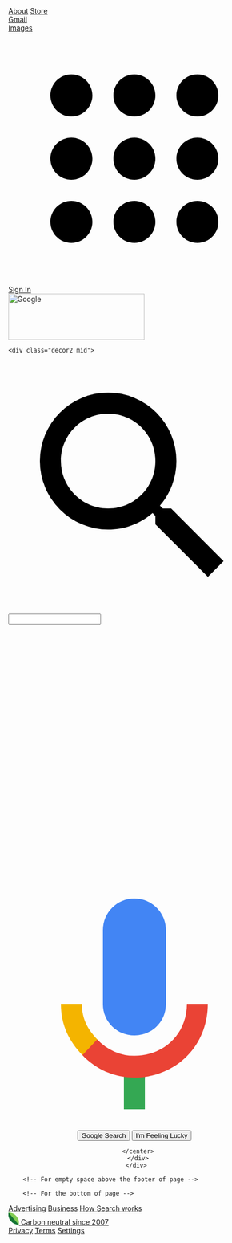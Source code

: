 <!DOCTYPE html>

<head>
    <meta charset="utf-8">
    <title>Google </title>
    </head>
  <body>
    <div class="decor">
<!-- This is for the top portion of all items above Google logo -->
      <div class="decor2 decor3 decor8 ">
      <a href="https://about.google/?fg=1&utm_source=google-US&utm_medium=referral&utm_campaign=hp-header" class="about body top-left">About</a>
      <a href="https://store.google.com/US/?utm_source=hp_header&utm_medium=google_ooo&utm_campaign=GS100042&hl=en-US" class="about body MV3Tnb">Store</a>
     <div class="top">
       <div class="top2 top3 top4" id="top">
         <div class="top5 top6">
           <div>
             <div class="top7">
               <div class="top8">
                       <a href="https://accounts.google.com/ServiceLogin/signinchooser?service=mail&passive=true&rm=false&continue=https%3A%2F%2Fmail.google.com%2Fmail%2F%3Ftab%3Dwm%26ogbl&scc=1&ltmpl=default&ltmplcache=2&emr=1&osid=1&flowName=GlifWebSignIn&flowEntry=ServiceLogin" class="top9 top-right">Gmail</a>
                 </div>
               <div class="top8">
                 <a href="https://www.google.com/imghp?hl=en&tab=wi&ogbl" class="top9 top-right">Images</a>
                 </div>
               </div>
             </div>
           <div class="top10">
             <div class="image">
               <div class="image2">
                 <div class="image3">
                   <a class="menu-logo" href="https://www.google.com/intl/en/about/products" role="button" tabindex="0">
                    <svg focusable="false" viewBox="0 0 24 24">
                      <path d="M 6 8 c 1.1 0 2 -0.9 2 -2 s -0.9 -2 -2 -2 s -2 0.9 -2 2 s 0.9 2 2 2 Z M 12 20 c 1.1 0 2 -0.9 2 -2 s -0.9 -2 -2 -2 s -2 0.9 -2 2 s 0.9 2 2 2 Z M 6 20 c 1.1 0 2 -0.9 2 -2 s -0.9 -2 -2 -2 s -2 0.9 -2 2 s 0.9 2 2 2 Z M 6 14 c 1.1 0 2 -0.9 2 -2 s -0.9 -2 -2 -2 s -2 0.9 -2 2 s 0.9 2 2 2 Z M 12 14 c 1.1 0 2 -0.9 2 -2 s -0.9 -2 -2 -2 s -2 0.9 -2 2 s 0.9 2 2 2 Z M 16 6 c 0 1.1 0.9 2 2 2 s 2 -0.9 2 -2 s -0.9 -2 -2 -2 s -2 0.9 -2 2 Z M 12 8 c 1.1 0 2 -0.9 2 -2 s -0.9 -2 -2 -2 s -2 0.9 -2 2 s 0.9 2 2 2 Z M 18 14 c 1.1 0 2 -0.9 2 -2 s -0.9 -2 -2 -2 s -2 0.9 -2 2 s 0.9 2 2 2 Z M 18 20 c 1.1 0 2 -0.9 2 -2 s -0.9 -2 -2 -2 s -2 0.9 -2 2 s 0.9 2 2 2 Z">
                        </path>
                      </svg>
                   </a>
                   </div>
                 </div>
             </div>
             <a class="sign-in" href="https://accounts.google.com/ServiceLogin?hl=en&passive=true&continue=https://www.google.com/%3Fsafe%3Dactive%26ssui%3Don&ec=GAZAmgQ">Sign In
               </a>
             </div> 
           </div>
         </div>
       </div>
      </div>
      <!-- This is for the area involving Google logo -->
      <div class="decor2 main main2 main3">
     <div class="google-pic google-pic2">
       <img class="logo" alt="Google" src="https://www.google.com/images/branding/googlelogo/2x/googlelogo_color_272x92dp.png" height="92" width="272">
       </img>
       </div>
     </div>
    
 <!-- This is for area involving search bar and two buttons below -->   
    <div class="decor2 mid">
<form action="https://www.google.com/" method="GET">
  <div class="mid2">
    <div class="mid3">
      <div class="mid4">
        <div class="mid5">
          <div class="mid6">
            <span class="mid7">
              <svg focusable="false" viewbox="0 0 24 24">
                <path d="M15.5 14h-.79l-.28-.27A6.471 6.471 0 0 0 16 9.5 6.5 6.5 0 1 0 9.5 16c1.61 0 3.09-.59 4.23-1.57l.27.28v.79l5 4.99L20.49 19l-4.99-5zm-6 0C7.01 14 5 11.99 5 9.5S7.01 5 9.5 5 14 7.01 14 9.5 11.99 14 9.5 14z"> </path>
                </svg>
              </span>
            </div>
          </div>
          <div class="mid8">
            <div class="mid9">
              </div>
            <input class="search" maxlength="2048">
            </div>
          <div class="mid10">
            <div class="mid11" aria-label="Clear" role="button">
              <span class="span span2 span3">
                <svg class="svg" focusable="false" xmlns="http://www.w3.org/2000/svg" viewbox="0 0 24 24"></svg>
                  <path d="M19 6.41L17.59 5 12 10.59 6.41 5 5 6.41 10.59 12 5 17.59 6.41 19 12 13.41 17.59 19 19 17.59 13.41 12z"></path>
                </span>
              <span class="span4">
                </span>
                </div>
                  <div class="mid12" role="button" aria-label="Search by voice">
         <svg class="mid13" focusable="false" viewbox="0 0 24 24" xmnls="http://www.w3.org/2000/svg">
                <path d="m12 15c1.66 0 3-1.31 3-2.97v-7.02c0-1.66-1.34-3.01-3-3.01s-3 1.34-3 3.01v7.02c0 1.66 1.34 2.97 3 2.97z" fill="#4285f4"></path>
                 <path d="m11 18.08h2v3.92h-2z" fill="#34a853"></path>
                 <path d="m7.05 16.87c-1.27-1.33-2.05-2.83-2.05-4.87h2c0 1.45 0.56 2.42 1.47 3.38v0.32l-1.15 1.18z" fill="#f4b400"></path>
                    <path d="m12 16.93a4.97 5.25 0 0 1 -3.54 -1.55l-1.41 1.49c1.26 1.34 3.02 2.13 4.95 2.13 3.87 0 6.99-2.92 6.99-7h-1.99c0 2.92-2.24 4.93-5 4.93z" fill="#ea4335"></path>
                </svg>
                </div>
                </div>
                </div> 
                </div>
    <div class="center center2">
      <center>
        <input class="center3" value="Google Search" type="submit">
        </input>
        <input class="center3" Value="I'm Feeling Lucky" type="submit" syle="visibility: inherit;">
          </input>

      </center>
      </div>
     </div>
  </form>    
    </div>

        <!-- For empty space above the footer of page -->

<div class="decor2 empty">
  </div>
    
        <!-- For the bottom of page -->

<div class="decor2 bottom final">
  <div class="bottom2 bottom3">
    <div class="bottom2 bottom-left">
    <a class="end" href="https://www.google.com/intl/en_us/ads/?subid=ww-ww-et-g-awa-a-g_hpafoot1_1!o2&utm_source=google.com&utm_medium=referral&utm_campaign=google_hpafooter&fg=1">Advertising</a>
      <a class="end" href="https://www.google.com/services/?subid=ww-ww-et-g-awa-a-g_hpbfoot1_1!o2&utm_source=google.com&utm_medium=referral&utm_campaign=google_hpbfooter&fg=1">Business</a>
      <a class="end" href="https://google.com/search/howsearchworks/?fg=1">How Search works</a>
    </div>    
    <div class=" decor2 bottom2 bottom-center">
      <a class="end" href="https://sustainability.google/commitments/?utm_source=googlehpfooter&utm_medium=housepromos&utm_campaign=bottom-footer&utm_content=">
        <img src="data:image/png;base64,iVBORw0KGgoAAAANSUhEUgAAABUAAAAYCAMAAAAiV0Z6AAAAPFBMVEVLoEN0wU6CzFKCzFKCzFKCzFKCzFJSo0MSczNDmkCCzFJPoUMTczNdr0gmgziCzFITczMTczMTczMTczPh00jOAAAAFHRSTlPF/+bIsms8Ad///hX+//5/tXw7aMEAx10AAACaSURBVHgBbc4HDoRQCATQ33tbvf9dF9QxaCT9UQaltLHOh/golXKhMs5Xqa0xU1lyoa2fXFyQOsDG38qsLy4TaV+sFislovyhPzLJJrBu6eQOtpW0LjbJkzTuTDLRVNKa3uxJI+VdiRqXSeu6GW+Qxi29eLIi8H7EsYrT42BD+mQtNO5JMjRuC4lSY8V4hsLX0egGijvUSEP9AbylEsOkeCgWAAAAAElFTkSuQmCC" class="img-end">
          <span class="span-end">Carbon neutral since 2007
          </span>
          </a>
        </div>
    <div class=" decor2 bottom2 bottom-right">
      <a class="end" href="https://policies.google.com/privacy?hl=en&fg=1">Privacy</a>
      <a class="end" href="https://policies.google.com/terms?hl=en&fg=1">Terms</a>
      <a class="end" href="#">Settings</a>
    </div>
    
  </div>
  </div>
</div>
<div class="last">
  
  </div>
</body>
